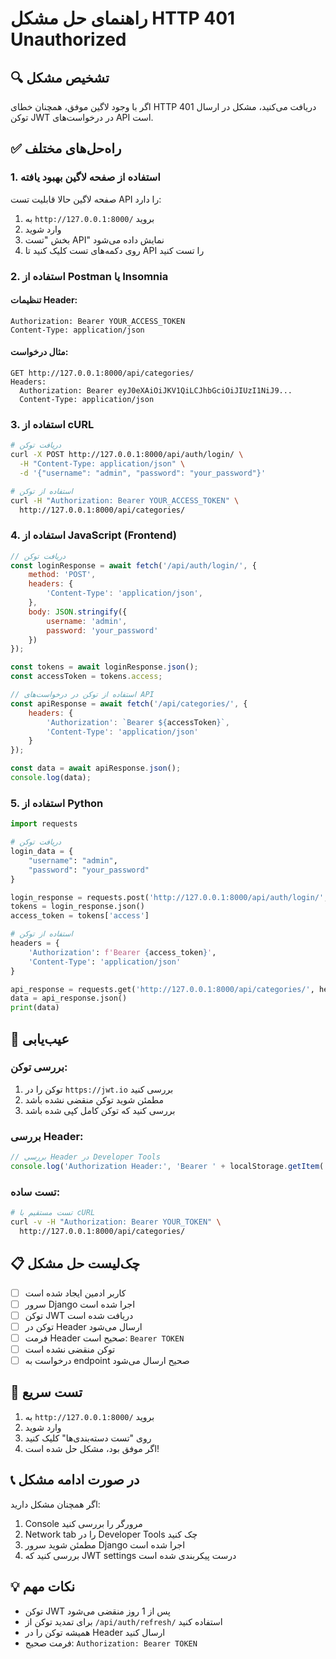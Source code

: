 # راهنمای حل مشکل HTTP 401 Unauthorized

## 🔍 تشخیص مشکل

اگر با وجود لاگین موفق، همچنان خطای HTTP 401 دریافت می‌کنید، مشکل در ارسال توکن JWT در درخواست‌های API است.

## ✅ راه‌حل‌های مختلف

### 1. استفاده از صفحه لاگین بهبود یافته

صفحه لاگین حالا قابلیت تست API را دارد:

1. به `http://127.0.0.1:8000/` بروید
2. وارد شوید
3. بخش "تست API" نمایش داده می‌شود
4. روی دکمه‌های تست کلیک کنید تا API را تست کنید

### 2. استفاده از Postman یا Insomnia

#### تنظیمات Header:
```
Authorization: Bearer YOUR_ACCESS_TOKEN
Content-Type: application/json
```

#### مثال درخواست:
```
GET http://127.0.0.1:8000/api/categories/
Headers:
  Authorization: Bearer eyJ0eXAiOiJKV1QiLCJhbGciOiJIUzI1NiJ9...
  Content-Type: application/json
```

### 3. استفاده از cURL

```bash
# دریافت توکن
curl -X POST http://127.0.0.1:8000/api/auth/login/ \
  -H "Content-Type: application/json" \
  -d '{"username": "admin", "password": "your_password"}'

# استفاده از توکن
curl -H "Authorization: Bearer YOUR_ACCESS_TOKEN" \
  http://127.0.0.1:8000/api/categories/
```

### 4. استفاده از JavaScript (Frontend)

```javascript
// دریافت توکن
const loginResponse = await fetch('/api/auth/login/', {
    method: 'POST',
    headers: {
        'Content-Type': 'application/json',
    },
    body: JSON.stringify({
        username: 'admin',
        password: 'your_password'
    })
});

const tokens = await loginResponse.json();
const accessToken = tokens.access;

// استفاده از توکن در درخواست‌های API
const apiResponse = await fetch('/api/categories/', {
    headers: {
        'Authorization': `Bearer ${accessToken}`,
        'Content-Type': 'application/json'
    }
});

const data = await apiResponse.json();
console.log(data);
```

### 5. استفاده از Python

```python
import requests

# دریافت توکن
login_data = {
    "username": "admin",
    "password": "your_password"
}

login_response = requests.post('http://127.0.0.1:8000/api/auth/login/', json=login_data)
tokens = login_response.json()
access_token = tokens['access']

# استفاده از توکن
headers = {
    'Authorization': f'Bearer {access_token}',
    'Content-Type': 'application/json'
}

api_response = requests.get('http://127.0.0.1:8000/api/categories/', headers=headers)
data = api_response.json()
print(data)
```

## 🔧 عیب‌یابی

### بررسی توکن:
1. توکن را در `https://jwt.io` بررسی کنید
2. مطمئن شوید توکن منقضی نشده باشد
3. بررسی کنید که توکن کامل کپی شده باشد

### بررسی Header:
```javascript
// بررسی Header در Developer Tools
console.log('Authorization Header:', 'Bearer ' + localStorage.getItem('access_token'));
```

### تست ساده:
```bash
# تست مستقیم با cURL
curl -v -H "Authorization: Bearer YOUR_TOKEN" \
  http://127.0.0.1:8000/api/categories/
```

## 📋 چک‌لیست حل مشکل

- [ ] کاربر ادمین ایجاد شده است
- [ ] سرور Django اجرا شده است
- [ ] توکن JWT دریافت شده است
- [ ] توکن در Header ارسال می‌شود
- [ ] فرمت Header صحیح است: `Bearer TOKEN`
- [ ] توکن منقضی نشده است
- [ ] درخواست به endpoint صحیح ارسال می‌شود

## 🚀 تست سریع

1. به `http://127.0.0.1:8000/` بروید
2. وارد شوید
3. روی "تست دسته‌بندی‌ها" کلیک کنید
4. اگر موفق بود، مشکل حل شده است!

## 📞 در صورت ادامه مشکل

اگر همچنان مشکل دارید:

1. Console مرورگر را بررسی کنید
2. Network tab را در Developer Tools چک کنید
3. مطمئن شوید سرور Django اجرا شده است
4. بررسی کنید که JWT settings درست پیکربندی شده است

## 💡 نکات مهم

- توکن JWT پس از 1 روز منقضی می‌شود
- برای تمدید توکن از `/api/auth/refresh/` استفاده کنید
- همیشه توکن را در Header ارسال کنید
- فرمت صحیح: `Authorization: Bearer TOKEN`


